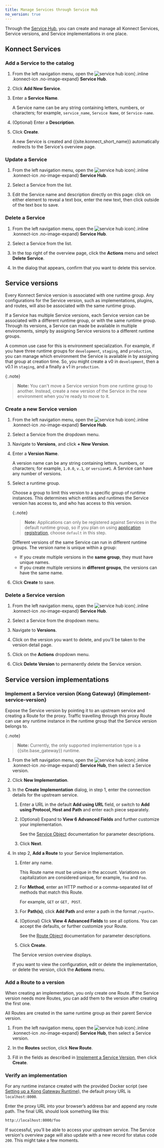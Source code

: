 ```yaml
---
title: Manage Services through Service Hub
no_version: true
---
```


Through the [Service Hub](https://konnect.konghq.com/servicehub/), you can
create and manage all Konnect Services, Service versions, and Service
implementations in one place.

## Konnect Services

### Add a Service to the catalog

1. From the left navigation menu, open the
![service hub icon](/assets/images/icons/konnect/icn-servicehub.svg){:.inline .konnect-icn .no-image-expand}
**Service Hub**.

2. Click **Add New Service**.

3. Enter a **Service Name**.

    A Service name can be any string containing letters, numbers, or characters;
    for example, `service_name`, `Service Name`, or `Service-name`.

5. (Optional) Enter a **Description**.

6. Click **Create**.

    A new Service is created and {{site.konnect_short_name}} automatically
    redirects to the Service's overview page.

### Update a Service

1. From the left navigation menu, open the
![service hub icon](/assets/images/icons/konnect/icn-servicehub.svg){:.inline .konnect-icn .no-image-expand}
**Service Hub**.

2. Select a Service from the list.

3. Edit the Service name and description directly on this page: click on either
element to reveal a text box, enter the new text, then click outside of the text
box to save.

### Delete a Service

1. From the left navigation menu, open the
![service hub icon](/assets/images/icons/konnect/icn-servicehub.svg){:.inline .konnect-icn .no-image-expand}
**Service Hub**.

2. Select a Service from the list.

3. In the top right of the overview page, click the **Actions** menu and select
**Delete Service**.

4. In the dialog that appears, confirm that you want to delete this service.

## Service versions

Every Konnect Service version is associated with one runtime group.
Any configurations for the Service version, such as implementations, plugins,
and routes, will also be associated with the same runtime group.

If a Service has multiple Service versions, each Service version can be
associated with a different runtime group, or with the same runtime group.
Through its versions, a Service can made be available in multiple environments,
simply by assigning Service versions to a different runtime groups.

A common use case for this is environment specialization. For example, if you
have three runtime groups for `development`, `staging`, and `production`, you
can manage which environment the Service is available in by assigning that group
at creation time. So, you might create a v0 in `development`, then a v0.1 in
`staging`, and a finally a v1 in `production`.

{:.note}
> **Note:** You can't move a Service version from one runtime group to another.
Instead, create a new version of the Service in the new environment when you're
ready to move to it.

### Create a new Service version

1. From the left navigation menu, open the
![service hub icon](/assets/images/icons/konnect/icn-servicehub.svg){:.inline .konnect-icn .no-image-expand}
**Service Hub**.

1. Select a Service from the dropdown menu.

1. Navigate to **Versions**, and click **+ New Version**.

1. Enter a **Version Name**.

    A version name can be any string containing letters, numbers, or characters;
    for example, `1.0.0`, `v.1`, or `version#1`. A Service can have any number of
    versions.

1. Select a runtime group.

    Choose a group to limit this version to a specific group of runtime
    instances. This determines which entities and runtimes the Service version
    has access to, and who has access to this version.

    {:.note}
    > **Note:** Applications can only be registered against
    Services in the default runtime group, so if you plan on using
    [application registration](/konnect/dev-portal/applications/application-overview),
    choose `default` in this step.

    Different versions of the same Service can run in different runtime groups.
    The version name is unique within a group:

    * If you create multiple versions in the **same group**, they must have unique names.
    * If you create multiple versions in **different groups**, the versions can have the same name.

5. Click **Create** to save.

### Delete a Service version

1. From the left navigation menu, open the
![service hub icon](/assets/images/icons/konnect/icn-servicehub.svg){:.inline .konnect-icn .no-image-expand}
**Service Hub**.

2. Select a Service from the dropdown menu.

3. Navigate to **Versions**.

4. Click on the version you want to delete, and you'll be taken to the version detail page.

5. Click on the **Actions** dropdown menu.

6. Click **Delete Version** to permanently delete the Service version.

## Service version implementations

### Implement a Service version (Kong Gateway) {#implement-service-version}

Expose the Service version by pointing it to an upstream service and creating
a Route for the proxy. Traffic travelling through this proxy Route can use any
runtime instance in the runtime group that the Service version belongs to.

{:.note}
> **Note:** Currently, the only supported implementation type is a
{{site.base_gateway}} runtime.

1. From the left navigation menu, open the
![service hub icon](/assets/images/icons/konnect/icn-servicehub.svg){:.inline .konnect-icn .no-image-expand}
**Service Hub**, then select a Service version.

2. Click **New Implementation**.

3. In the **Create Implementation** dialog, in step 1, enter the connection
details for the upstream service.

    1. Enter a URL in the default **Add using URL** field, or switch to
    **Add using Protocol, Host and Path** and enter each piece separately.

    2. (Optional) Expand to **View 6 Advanced Fields** and further customize your
    implementation.

        See the [Service Object](/gateway/latest/admin-api/#service-object)
        documentation for parameter descriptions.

    3. Click **Next**.

4. In step 2, **Add a Route** to your Service Implementation.

    1. Enter any name.

        This Route name must be unique in the account. Variations on
        capitalization are considered unique, for example, `foo` and `Foo`.

    2. For **Method**, enter an HTTP method or a comma-separated list of methods
    that match this Route.

        For example, `GET` or `GET, POST`.

    3. For **Path(s)**, click **Add Path** and enter a path in the format
    `/<path>`.

    4. (Optional) Click **View 4 Advanced Fields** to see all options.
    You can accept the defaults, or further customize your Route.

        See the [Route Object](/gateway/latest/admin-api/#route-object)
        documentation for parameter descriptions.

    5. Click **Create**.

    The Service version overview displays.

    If you want to view the configuration, edit or delete the implementation,
    or delete the version, click the **Actions** menu.

### Add a Route to a version

When creating an implementation, you only create one Route. If the Service version
needs more Routes, you can add them to the version after creating the
first one.

All Routes are created in the same runtime group as their parent Service version.

1. From the left navigation menu, open the
![service hub icon](/assets/images/icons/konnect/icn-servicehub.svg){:.inline .konnect-icn .no-image-expand}
**Service Hub**, then select a Service version.

2. In the **Routes** section, click **New Route**.

3. Fill in the fields as described in [Implement a Service Version](#implement-service-version),
then click **Create**.

### Verify an implementation

For any runtime instance created with the provided Docker script (see
[Setting up a Kong Gateway Runtime](/konnect/configure/runtime-manager/runtime-instances/gateway-runtime-docker)),
the default proxy URL is `localhost:8000`.

Enter the proxy URL into your browser’s address bar and append any route path.
The final URL should look something like this:

```bash
http://localhost:8000/foo
```

If successful, you’ll be able to access your upstream service. The Service
version's overview page will also update with a new record for status
code `200`. This might take a few moments.
